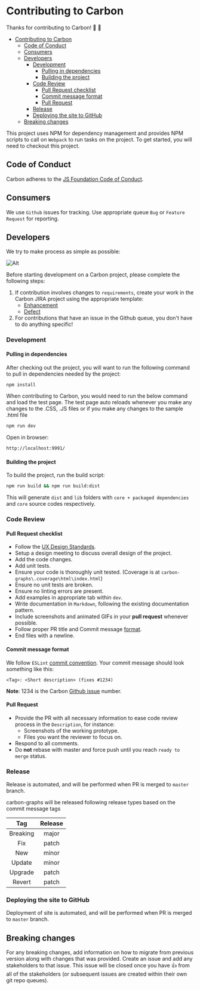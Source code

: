 # Contributing to Carbon

Thanks for contributing to Carbon! :1st_place_medal: :1st_place_medal:

-   [Contributing to Carbon](#contributing-to-carbon)
    -   [Code of Conduct](#code-of-conduct)
    -   [Consumers](#consumers)
    -   [Developers](#developers)
        -   [Development](#development)
            -   [Pulling in dependencies](#pulling-in-dependencies)
            -   [Building the project](#building-the-project)
        -   [Code Review](#code-review)
            -   [Pull Request checklist](#pull-request-checklist)
            -   [Commit message format](#commit-message-format)
            -   [Pull Request](#pull-request)
        -   [Release](#release)
        -   [Deploying the site to GitHub](#deploying-the-site-to-github)
    -   [Breaking changes](#breaking-changes)

This project uses NPM for dependency management and provides NPM scripts to call on `Webpack` to run tasks on the project.
To get started, you will need to checkout this project.

## Code of Conduct

Carbon adheres to the [JS Foundation Code of Conduct](https://js.foundation/community/code-of-conduct).

## Consumers

We use `Github` issues for tracking. Use appropriate queue `Bug` or `Feature Request` for reporting.

## Developers

We try to make process as simple as possible:

![Alt](../assets/contribution-model.png "Model")

Before starting development on a Carbon project, please complete the following steps:

1. If contribution involves changes to `requirements`, create your work in the Carbon JIRA project using the appropriate template:
    - <a href="https://jira3.cerner.com/browse/CARBON-1/">Enhancement</a>
    - <a href="https://jira3.cerner.com/browse/CARBON-2/">Defect</a>
2. For contributions that have an issue in the Github queue, you don't have to do anything specific!

### Development

#### Pulling in dependencies

After checking out the project, you will want to run the following command to pull in dependencies needed by the project:

```sh
npm install
```

When contributing to Carbon, you would need to run the below command and load the test page. The test page auto reloads whenever you make any changes to the .CSS, .JS files or if you make any changes to the sample .html file

```sh
npm run dev
```

Open in browser:

```sh
http://localhost:9991/
```

#### Building the project

To build the project, run the build script:

```sh
npm run build && npm run build:dist
```

This will generate `dist` and `lib` folders with `core + packaged dependencies` and `core` source codes respectively.

### Code Review

#### Pull Request checklist

-   Follow the [UX Design Standards](https://wiki.ucern.com/display/UserExperience/Standard+Graphs).
-   Setup a design meeting to discuss overall design of the project.
-   Add the code changes.
-   Add unit tests.
-   Ensure your code is thoroughly unit tested. (Coverage is at `carbon-graphs\.coverage\html\index.html`)
-   Ensure no unit tests are broken.
-   Ensure no linting errors are present.
-   Add examples in appropriate tab within `dev`.
-   Write documentation in `Markdown`, following the existing documentation pattern.
-   Include screenshots and animated GIFs in your **pull request** whenever possible.
-   Follow proper PR title and Commit message [format](#commit-message-format).
-   End files with a newline.

#### Commit message format

We follow `ESLint` [commit convention](https://eslint.org/docs/1.0.0/developer-guide/contributing#step-2-make-your-changes).
Your commit message should look something like this:

```text
<Tag>: <Short description> (fixes #1234)
```

**Note**:
1234 is the Carbon [Github issue](https://github.com/cerner/carbon-graphs/issues/237) number.

#### Pull Request

-   Provide the PR with all necessary information to ease code review process in the `Description`, for instance:
    -   Screenshots of the working prototype.
    -   Files you want the reviewer to focus on.
-   Respond to all comments.
-   Do **not** rebase with master and force push until you reach `ready to merge` status.

### Release

Release is automated, and will be performed when PR is merged to `master` branch.

carbon-graphs will be released following release types based on the commit message tags

|   Tag    | Release |
| :------: | :-----: |
| Breaking |  major  |
|   Fix    |  patch  |
|   New    |  minor  |
|  Update  |  minor  |
| Upgrade  |  patch  |
|  Revert  |  patch  |

### Deploying the site to GitHub

Deployment of site is automated, and will be performed when PR is merged to `master` branch.

## Breaking changes

For any breaking changes, add information on how to migrate from previous version along with changes that was provided.
Create an issue and add any stakeholders to that issue.
This issue will be closed once you have :+1: from all of the stakeholders (or subsequent issues are created within their own git repo queues).

